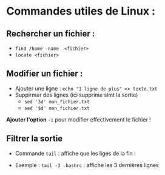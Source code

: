 # Commandes utiles de Linux : 

## Rechercher un fichier : 
 
- `find /home -name  <fichier>`
- `locate <fichier>`

## Modifier un fichier : 
- Ajouter une ligne : `echo "1 ligne de plus" >> texte.txt`
- Suppirmer des lignes (ici supprime slmt la sortie)
  - `sed '3d' mon_fichier.txt`
  - `sed '$d' mon_fichier.txt`
  
 **Ajouter l'option** `-i` pour modifier effectivement le fichier !
 
 ## Filtrer la sortie 
 - Commande `tail` : affiche que les liges de la fin : 
 
- Exemple : `tail -3 .bashrc` : affiche les 3 dernières lignes 
